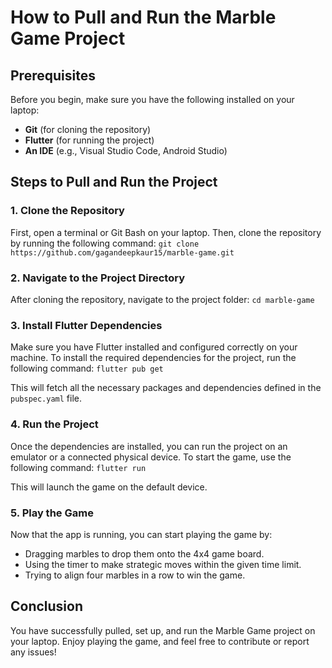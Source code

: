 # How to Pull and Run the Marble Game Project

## Prerequisites
Before you begin, make sure you have the following installed on your laptop:
- **Git** (for cloning the repository)
- **Flutter** (for running the project)
- **An IDE** (e.g., Visual Studio Code, Android Studio)

## Steps to Pull and Run the Project

### 1. Clone the Repository
First, open a terminal or Git Bash on your laptop. Then, clone the repository by running the following command:
```git clone https://github.com/gagandeepkaur15/marble-game.git```


### 2. Navigate to the Project Directory
After cloning the repository, navigate to the project folder:
```cd marble-game```


### 3. Install Flutter Dependencies
Make sure you have Flutter installed and configured correctly on your machine. To install the required dependencies for the project, run the following command:
```flutter pub get```


This will fetch all the necessary packages and dependencies defined in the `pubspec.yaml` file.

### 4. Run the Project
Once the dependencies are installed, you can run the project on an emulator or a connected physical device. To start the game, use the following command:
```flutter run```


This will launch the game on the default device.

### 5. Play the Game
Now that the app is running, you can start playing the game by:
- Dragging marbles to drop them onto the 4x4 game board.
- Using the timer to make strategic moves within the given time limit.
- Trying to align four marbles in a row to win the game.

## Conclusion
You have successfully pulled, set up, and run the Marble Game project on your laptop. Enjoy playing the game, and feel free to contribute or report any issues!
